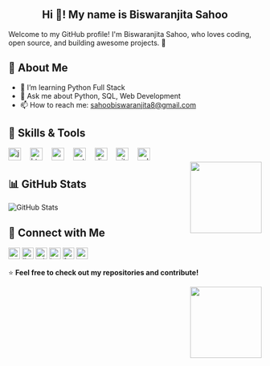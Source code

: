   <h2 align="center">Hi 👋! My name is Biswaranjita Sahoo</h2>


Welcome to my GitHub profile! I'm Biswaranjita Sahoo, who loves coding, open source, and building awesome projects. 🚀

## 🌱 About Me
- 🌱 I’m learning Python Full Stack
- 💬 Ask me about Python, SQL, Web Development
- 📫 How to reach me: sahoobiswaranjita8@gmail.com

## 🚀 Skills & Tools
<div align="left">
  <img src="https://cdn.jsdelivr.net/gh/devicons/devicon/icons/javascript/javascript-original.svg" height="25" alt="javascript logo"  />
  <img width="10" />
  <img src="https://cdn.jsdelivr.net/gh/devicons/devicon/icons/html5/html5-original.svg" height="25" alt="html5 logo"  />
  <img width="10" />
  <img src="https://cdn.jsdelivr.net/gh/devicons/devicon/icons/css3/css3-original.svg" height="25" alt="css3 logo"  />
  <img width="10" />
  <img src="https://cdn.jsdelivr.net/gh/devicons/devicon/icons/python/python-original.svg" height="25" alt="python logo"  />
  <img width="10" />
  <img src="https://cdn.jsdelivr.net/gh/devicons/devicon/icons/django/django-plain.svg" height="25" alt="django logo"  />
  <img width="10" />
  <img src="https://cdn.jsdelivr.net/gh/devicons/devicon/icons/github/github-original.svg" height="25" alt="github logo"  />
  <img width="10" />
  <img src="https://cdn.jsdelivr.net/gh/devicons/devicon/icons/sqlite/sqlite-original.svg" height="25" alt="sqlite logo"  />
</div>
<img align="right" height="142" src="https://tse4.mm.bing.net/th?id=OIP.Nga1KTLOm_RtxC4IBw8qWgHaHa&pid=Api&P=0&h=220"  />

## 📊 GitHub Stats
![GitHub Stats](https://github-readme-stats.vercel.app/api?username=Biswaranjita6935&show_icons=true&theme=radical)

## 🔗 Connect with Me
<div align="left">
 <img src="https://img.shields.io/static/v1?message=Gmail&logo=gmail&label=&color=D14836&logoColor=white&labelColor=&style=plastic" height="23" alt="gmail logo"  />
  <img src="https://img.shields.io/static/v1?message=LinkedIn&logo=linkedin&label=&color=0077B5&logoColor=white&labelColor=&style=plastic" height="23" alt="linkedin logo"  />
  <img src="https://img.shields.io/static/v1?message=Telegram&logo=telegram&label=&color=2CA5E0&logoColor=white&labelColor=&style=plastic" height="23" alt="telegram logo"  />
  <img src="https://img.shields.io/static/v1?message=Instagram&logo=instagram&label=&color=E4405F&logoColor=white&labelColor=&style=plastic" height="23" alt="instagram logo"  />
  <img src="https://img.shields.io/static/v1?message=Facebook&logo=facebook&label=&color=1877F2&logoColor=white&labelColor=&style=plastic" height="23" alt="facebook logo"  />
<img src="https://img.shields.io/static/v1?message=Youtube&logo=youtube&label=&color=FF0000&logoColor=white&labelColor=&style=plastic" height="23" alt="youtube logo"  />
</div>

⭐️ **Feel free to check out my repositories and contribute!**


<img align="right" height="142" src="https://tse4.mm.bing.net/th?id=OIP.Nga1KTLOm_RtxC4IBw8qWgHaHa&pid=Api&P=0&h=220"  />

